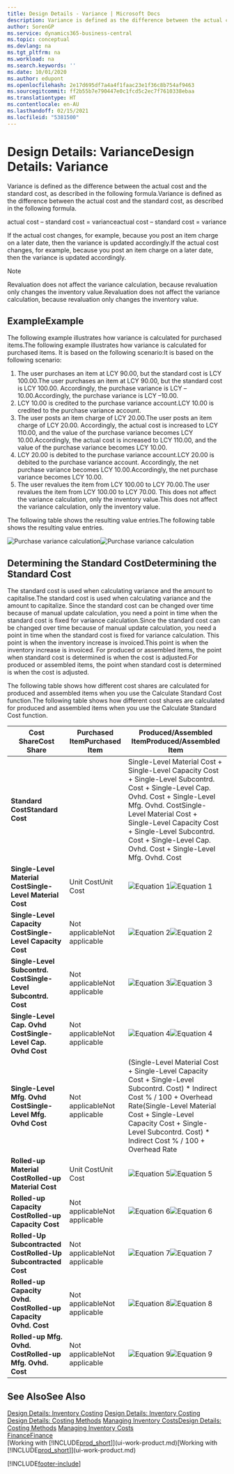 ```yaml
---
title: Design Details - Variance | Microsoft Docs
description: Variance is defined as the difference between the actual cost and the standard cost, as described in the following formula.
author: SorenGP
ms.service: dynamics365-business-central
ms.topic: conceptual
ms.devlang: na
ms.tgt_pltfrm: na
ms.workload: na
ms.search.keywords: ''
ms.date: 10/01/2020
ms.author: edupont
ms.openlocfilehash: 2e17d695df7a4a4f1faac23e1f36c8b754af9463
ms.sourcegitcommit: ff2b55b7e790447e0c1fcd5c2ec7f7610338ebaa
ms.translationtype: HT
ms.contentlocale: en-AU
ms.lasthandoff: 02/15/2021
ms.locfileid: "5381500"
---
```

# <a name="design-details-variance"></a><span data-ttu-id="38118-103">Design Details: Variance</span><span class="sxs-lookup"><span data-stu-id="38118-103">Design Details: Variance</span></span>
<span data-ttu-id="38118-104">Variance is defined as the difference between the actual cost and the standard cost, as described in the following formula.</span><span class="sxs-lookup"><span data-stu-id="38118-104">Variance is defined as the difference between the actual cost and the standard cost, as described in the following formula.</span></span>  

 <span data-ttu-id="38118-105">actual cost – standard cost = variance</span><span class="sxs-lookup"><span data-stu-id="38118-105">actual cost – standard cost = variance</span></span>  

 <span data-ttu-id="38118-106">If the actual cost changes, for example, because you post an item charge on a later date, then the variance is updated accordingly.</span><span class="sxs-lookup"><span data-stu-id="38118-106">If the actual cost changes, for example, because you post an item charge on a later date, then the variance is updated accordingly.</span></span>  

> [!NOTE]  
>  <span data-ttu-id="38118-107">Revaluation does not affect the variance calculation, because revaluation only changes the inventory value.</span><span class="sxs-lookup"><span data-stu-id="38118-107">Revaluation does not affect the variance calculation, because revaluation only changes the inventory value.</span></span>  

## <a name="example"></a><span data-ttu-id="38118-108">Example</span><span class="sxs-lookup"><span data-stu-id="38118-108">Example</span></span>  
 <span data-ttu-id="38118-109">The following example illustrates how variance is calculated for purchased items.</span><span class="sxs-lookup"><span data-stu-id="38118-109">The following example illustrates how variance is calculated for purchased items.</span></span> <span data-ttu-id="38118-110">It is based on the following scenario:</span><span class="sxs-lookup"><span data-stu-id="38118-110">It is based on the following scenario:</span></span>  

1.  <span data-ttu-id="38118-111">The user purchases an item at LCY 90.00, but the standard cost is LCY 100.00.</span><span class="sxs-lookup"><span data-stu-id="38118-111">The user purchases an item at LCY 90.00, but the standard cost is LCY 100.00.</span></span> <span data-ttu-id="38118-112">Accordingly, the purchase variance is LCY –10.00.</span><span class="sxs-lookup"><span data-stu-id="38118-112">Accordingly, the purchase variance is LCY –10.00.</span></span>  
2.  <span data-ttu-id="38118-113">LCY 10.00 is credited to the purchase variance account.</span><span class="sxs-lookup"><span data-stu-id="38118-113">LCY 10.00 is credited to the purchase variance account.</span></span>  
3.  <span data-ttu-id="38118-114">The user posts an item charge of LCY 20.00.</span><span class="sxs-lookup"><span data-stu-id="38118-114">The user posts an item charge of LCY 20.00.</span></span> <span data-ttu-id="38118-115">Accordingly, the actual cost is increased to LCY 110.00, and the value of the purchase variance becomes LCY 10.00.</span><span class="sxs-lookup"><span data-stu-id="38118-115">Accordingly, the actual cost is increased to LCY 110.00, and the value of the purchase variance becomes LCY 10.00.</span></span>  
4.  <span data-ttu-id="38118-116">LCY 20.00 is debited to the purchase variance account.</span><span class="sxs-lookup"><span data-stu-id="38118-116">LCY 20.00 is debited to the purchase variance account.</span></span> <span data-ttu-id="38118-117">Accordingly, the net purchase variance becomes LCY 10.00.</span><span class="sxs-lookup"><span data-stu-id="38118-117">Accordingly, the net purchase variance becomes LCY 10.00.</span></span>  
5.  <span data-ttu-id="38118-118">The user revalues the item from LCY 100.00 to LCY 70.00.</span><span class="sxs-lookup"><span data-stu-id="38118-118">The user revalues the item from LCY 100.00 to LCY 70.00.</span></span> <span data-ttu-id="38118-119">This does not affect the variance calculation, only the inventory value.</span><span class="sxs-lookup"><span data-stu-id="38118-119">This does not affect the variance calculation, only the inventory value.</span></span>  

 <span data-ttu-id="38118-120">The following table shows the resulting value entries.</span><span class="sxs-lookup"><span data-stu-id="38118-120">The following table shows the resulting value entries.</span></span>  

 <span data-ttu-id="38118-121">![Purchase variance calculation](media/design_details_inventory_costing_11_purchase_variance.png "Purchase variance calculation")</span><span class="sxs-lookup"><span data-stu-id="38118-121">![Purchase variance calculation](media/design_details_inventory_costing_11_purchase_variance.png "Purchase variance calculation")</span></span>  

## <a name="determining-the-standard-cost"></a><span data-ttu-id="38118-122">Determining the Standard Cost</span><span class="sxs-lookup"><span data-stu-id="38118-122">Determining the Standard Cost</span></span>  
 <span data-ttu-id="38118-123">The standard cost is used when calculating variance and the amount to capitalise.</span><span class="sxs-lookup"><span data-stu-id="38118-123">The standard cost is used when calculating variance and the amount to capitalize.</span></span> <span data-ttu-id="38118-124">Since the standard cost can be changed over time because of manual update calculation, you need a point in time when the standard cost is fixed for variance calculation.</span><span class="sxs-lookup"><span data-stu-id="38118-124">Since the standard cost can be changed over time because of manual update calculation, you need a point in time when the standard cost is fixed for variance calculation.</span></span> <span data-ttu-id="38118-125">This point is when the inventory increase is invoiced.</span><span class="sxs-lookup"><span data-stu-id="38118-125">This point is when the inventory increase is invoiced.</span></span> <span data-ttu-id="38118-126">For produced or assembled items, the point when standard cost is determined is when the cost is adjusted.</span><span class="sxs-lookup"><span data-stu-id="38118-126">For produced or assembled items, the point when standard cost is determined is when the cost is adjusted.</span></span>  

 <span data-ttu-id="38118-127">The following table shows how different cost shares are calculated for produced and assembled items when you use the Calculate Standard Cost function.</span><span class="sxs-lookup"><span data-stu-id="38118-127">The following table shows how different cost shares are calculated for produced and assembled items when you use the Calculate Standard Cost function.</span></span>  

|<span data-ttu-id="38118-128">Cost Share</span><span class="sxs-lookup"><span data-stu-id="38118-128">Cost Share</span></span>|<span data-ttu-id="38118-129">Purchased Item</span><span class="sxs-lookup"><span data-stu-id="38118-129">Purchased Item</span></span>|<span data-ttu-id="38118-130">Produced/Assembled Item</span><span class="sxs-lookup"><span data-stu-id="38118-130">Produced/Assembled Item</span></span>|  
|----------------|--------------------|------------------------------|  
|<span data-ttu-id="38118-131">**Standard Cost**</span><span class="sxs-lookup"><span data-stu-id="38118-131">**Standard Cost**</span></span>||<span data-ttu-id="38118-132">Single-Level Material Cost + Single-Level Capacity Cost + Single-Level Subcontrd. Cost + Single-Level Cap. Ovhd. Cost + Single-Level Mfg. Ovhd. Cost</span><span class="sxs-lookup"><span data-stu-id="38118-132">Single-Level Material Cost + Single-Level Capacity Cost + Single-Level Subcontrd. Cost + Single-Level Cap. Ovhd. Cost + Single-Level Mfg. Ovhd. Cost</span></span>|  
|<span data-ttu-id="38118-133">**Single-Level Material Cost**</span><span class="sxs-lookup"><span data-stu-id="38118-133">**Single-Level Material Cost**</span></span>|<span data-ttu-id="38118-134">Unit Cost</span><span class="sxs-lookup"><span data-stu-id="38118-134">Unit Cost</span></span>|<span data-ttu-id="38118-135">![Equation 1](media/design_details_inventory_costing_11_equation_1.png "Equation 1")</span><span class="sxs-lookup"><span data-stu-id="38118-135">![Equation 1](media/design_details_inventory_costing_11_equation_1.png "Equation 1")</span></span>|  
|<span data-ttu-id="38118-136">**Single-Level Capacity Cost**</span><span class="sxs-lookup"><span data-stu-id="38118-136">**Single-Level Capacity Cost**</span></span>|<span data-ttu-id="38118-137">Not applicable</span><span class="sxs-lookup"><span data-stu-id="38118-137">Not applicable</span></span>|<span data-ttu-id="38118-138">![Equation 2](media/design_details_inventory_costing_11_equation_2.png "Equation 2")</span><span class="sxs-lookup"><span data-stu-id="38118-138">![Equation 2](media/design_details_inventory_costing_11_equation_2.png "Equation 2")</span></span>|  
|<span data-ttu-id="38118-139">**Single-Level Subcontrd. Cost**</span><span class="sxs-lookup"><span data-stu-id="38118-139">**Single-Level Subcontrd. Cost**</span></span>|<span data-ttu-id="38118-140">Not applicable</span><span class="sxs-lookup"><span data-stu-id="38118-140">Not applicable</span></span>|<span data-ttu-id="38118-141">![Equation 3](media/design_details_inventory_costing_11_equation_3.png "Equation 3")</span><span class="sxs-lookup"><span data-stu-id="38118-141">![Equation 3](media/design_details_inventory_costing_11_equation_3.png "Equation 3")</span></span>|  
|<span data-ttu-id="38118-142">**Single-Level Cap. Ovhd Cost**</span><span class="sxs-lookup"><span data-stu-id="38118-142">**Single-Level Cap. Ovhd Cost**</span></span>|<span data-ttu-id="38118-143">Not applicable</span><span class="sxs-lookup"><span data-stu-id="38118-143">Not applicable</span></span>|<span data-ttu-id="38118-144">![Equation 4](media/design_details_inventory_costing_11_equation_4.png "Equation 4")</span><span class="sxs-lookup"><span data-stu-id="38118-144">![Equation 4](media/design_details_inventory_costing_11_equation_4.png "Equation 4")</span></span>|  
|<span data-ttu-id="38118-145">**Single-Level Mfg. Ovhd Cost**</span><span class="sxs-lookup"><span data-stu-id="38118-145">**Single-Level Mfg. Ovhd Cost**</span></span>|<span data-ttu-id="38118-146">Not applicable</span><span class="sxs-lookup"><span data-stu-id="38118-146">Not applicable</span></span>|<span data-ttu-id="38118-147">(Single-Level Material Cost + Single-Level Capacity Cost + Single-Level Subcontrd. Cost) \* Indirect Cost % / 100 + Overhead Rate</span><span class="sxs-lookup"><span data-stu-id="38118-147">(Single-Level Material Cost + Single-Level Capacity Cost + Single-Level Subcontrd. Cost) \* Indirect Cost % / 100 + Overhead Rate</span></span>|  
|<span data-ttu-id="38118-148">**Rolled-up Material Cost**</span><span class="sxs-lookup"><span data-stu-id="38118-148">**Rolled-up Material Cost**</span></span>|<span data-ttu-id="38118-149">Unit Cost</span><span class="sxs-lookup"><span data-stu-id="38118-149">Unit Cost</span></span>|<span data-ttu-id="38118-150">![Equation 5](media/design_details_inventory_costing_11_equation_5.png "Equation 5")</span><span class="sxs-lookup"><span data-stu-id="38118-150">![Equation 5](media/design_details_inventory_costing_11_equation_5.png "Equation 5")</span></span>|  
|<span data-ttu-id="38118-151">**Rolled-up Capacity Cost**</span><span class="sxs-lookup"><span data-stu-id="38118-151">**Rolled-up Capacity Cost**</span></span>|<span data-ttu-id="38118-152">Not applicable</span><span class="sxs-lookup"><span data-stu-id="38118-152">Not applicable</span></span>|<span data-ttu-id="38118-153">![Equation 6](media/design_details_inventory_costing_11_equation_6.png "Equation 6")</span><span class="sxs-lookup"><span data-stu-id="38118-153">![Equation 6](media/design_details_inventory_costing_11_equation_6.png "Equation 6")</span></span>|  
|<span data-ttu-id="38118-154">**Rolled-Up Subcontracted Cost**</span><span class="sxs-lookup"><span data-stu-id="38118-154">**Rolled-Up Subcontracted Cost**</span></span>|<span data-ttu-id="38118-155">Not applicable</span><span class="sxs-lookup"><span data-stu-id="38118-155">Not applicable</span></span>|<span data-ttu-id="38118-156">![Equation 7](media/design_details_inventory_costing_11_equation_7.png "Equation 7")</span><span class="sxs-lookup"><span data-stu-id="38118-156">![Equation 7](media/design_details_inventory_costing_11_equation_7.png "Equation 7")</span></span>|  
|<span data-ttu-id="38118-157">**Rolled-up Capacity Ovhd. Cost**</span><span class="sxs-lookup"><span data-stu-id="38118-157">**Rolled-up Capacity Ovhd. Cost**</span></span>|<span data-ttu-id="38118-158">Not applicable</span><span class="sxs-lookup"><span data-stu-id="38118-158">Not applicable</span></span>|<span data-ttu-id="38118-159">![Equation 8](media/design_details_inventory_costing_11_equation_8.png "Equation 8")</span><span class="sxs-lookup"><span data-stu-id="38118-159">![Equation 8](media/design_details_inventory_costing_11_equation_8.png "Equation 8")</span></span>|  
|<span data-ttu-id="38118-160">**Rolled-up Mfg. Ovhd. Cost**</span><span class="sxs-lookup"><span data-stu-id="38118-160">**Rolled-up Mfg. Ovhd. Cost**</span></span>|<span data-ttu-id="38118-161">Not applicable</span><span class="sxs-lookup"><span data-stu-id="38118-161">Not applicable</span></span>|<span data-ttu-id="38118-162">![Equation 9](media/design_details_inventory_costing_11_equation_9.png "Equation 9")</span><span class="sxs-lookup"><span data-stu-id="38118-162">![Equation 9](media/design_details_inventory_costing_11_equation_9.png "Equation 9")</span></span>|  

## <a name="see-also"></a><span data-ttu-id="38118-163">See Also</span><span class="sxs-lookup"><span data-stu-id="38118-163">See Also</span></span>  
 <span data-ttu-id="38118-164">[Design Details: Inventory Costing](design-details-inventory-costing.md) </span><span class="sxs-lookup"><span data-stu-id="38118-164">[Design Details: Inventory Costing](design-details-inventory-costing.md) </span></span>  
 <span data-ttu-id="38118-165">[Design Details: Costing Methods](design-details-costing-methods.md) [Managing Inventory Costs](finance-manage-inventory-costs.md)</span><span class="sxs-lookup"><span data-stu-id="38118-165">[Design Details: Costing Methods](design-details-costing-methods.md) [Managing Inventory Costs](finance-manage-inventory-costs.md)</span></span>  
 [<span data-ttu-id="38118-166">Finance</span><span class="sxs-lookup"><span data-stu-id="38118-166">Finance</span></span>](finance.md)  
 <span data-ttu-id="38118-167">[Working with [!INCLUDE[prod_short](includes/prod_short.md)]](ui-work-product.md)</span><span class="sxs-lookup"><span data-stu-id="38118-167">[Working with [!INCLUDE[prod_short](includes/prod_short.md)]](ui-work-product.md)</span></span>


[!INCLUDE[footer-include](includes/footer-banner.md)]